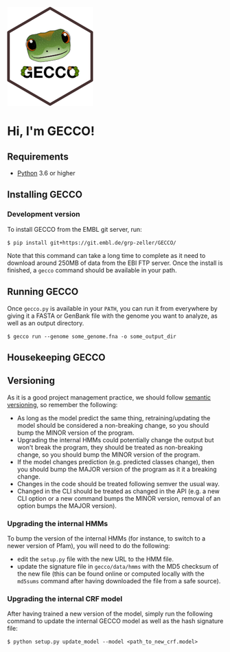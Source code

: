![](static/gecco.png)

# Hi, I'm GECCO!


## Requirements

* [Python](https://www.python.org/downloads/) 3.6 or higher


## Installing GECCO

### Development version

To install GECCO from the EMBL git server, run:
```console
$ pip install git+https://git.embl.de/grp-zeller/GECCO/
```

Note that this command can take a long time to complete as it need to download
around 250MB of data from the EBI FTP server. Once the install is finished, a
`gecco` command should be available in your path.


## Running GECCO

Once `gecco.py` is available in your `PATH`, you can run it from everywhere by
giving it a FASTA or GenBank file with the genome you want to analyze, as well
as an output directory.

```console
$ gecco run --genome some_genome.fna -o some_output_dir
```

## Housekeeping GECCO


## Versioning

As it is a good project management practice, we should follow
[semantic versioning](https://semver.org/), so remember the following:

* As long as the model predict the same thing, retraining/updating the model
  should be considered a non-breaking change, so you should bump the MINOR
  version of the program.
* Upgrading the internal HMMs could potentially change the output but won't
  break the program, they should be treated as non-breaking change, so you
  should bump the MINOR version of the program.
* If the model changes prediction (e.g. predicted classes change), then you
  should bump the MAJOR version of the program as it it a breaking change.
* Changes in the code should be treated following semver the usual way.
* Changed in the CLI should be treated as changed in the API (e.g. a new
  CLI option or a new command bumps the MINOR version, removal of an option
  bumps the MAJOR version).


### Upgrading the internal HMMs

To bump the version of the internal HMMs (for instance, to switch to a newer
version of Pfam), you will need to do the following:

- edit the `setup.py` file with the new URL to the HMM file.
- update the signature file in `gecco/data/hmms` with the MD5 checksum of the
  new file (this can be found online or computed locally with the `md5sums`
  command after having downloaded the file from a safe source).


### Upgrading the internal CRF model

After having trained a new version of the model, simply run the following command
to update the internal GECCO model as well as the hash signature file:

```console
$ python setup.py update_model --model <path_to_new_crf.model>
```
